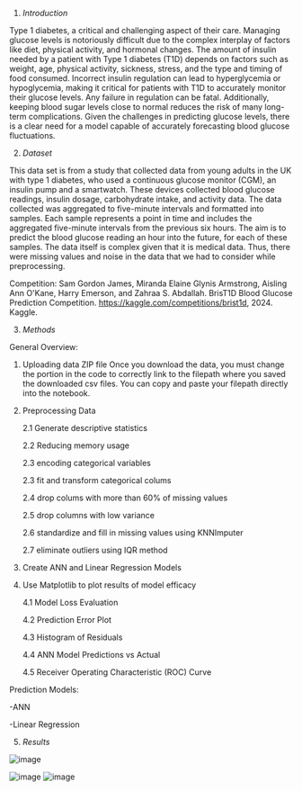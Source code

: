 1.	*Introduction*
   
Type 1 diabetes, a critical and challenging aspect of their care. Managing glucose levels is notoriously difficult due to the complex interplay of factors like diet, physical activity, and hormonal changes. The amount of insulin needed by a patient with Type 1 diabetes (T1D) depends on factors such as weight, age, physical activity, sickness, stress, and the type and timing of food consumed.
Incorrect insulin regulation can lead to hyperglycemia or hypoglycemia, making it critical for patients with T1D to accurately monitor their glucose levels. Any failure in regulation can be fatal.  Additionally, keeping blood sugar levels close to normal reduces the risk of many long-term complications. Given the challenges in predicting glucose levels, there is a clear need for a model capable of accurately forecasting blood glucose fluctuations.

2. *Dataset*

This data set is from a study that collected data from young adults in the UK with type 1 diabetes, who used a continuous glucose monitor (CGM), an insulin pump and a smartwatch. These devices collected blood glucose readings, insulin dosage, carbohydrate intake, and activity data. The data collected was aggregated to five-minute intervals and formatted into samples. Each sample represents a point in time and includes the aggregated five-minute intervals from the previous six hours. The aim is to predict the blood glucose reading an hour into the future, for each of these samples. The data itself is complex given that it is medical data. Thus, there were missing values and noise in the data that we had to consider while preprocessing. 

Competition: Sam Gordon James, Miranda Elaine Glynis Armstrong, Aisling Ann O'Kane, Harry Emerson, and Zahraa S. Abdallah. BrisT1D Blood Glucose Prediction Competition. https://kaggle.com/competitions/brist1d, 2024. Kaggle.

3.	*Methods*

General Overview:

1. Uploading data ZIP file
   Once you download the data, you must change the portion in the code to correctly link to the filepath where you saved the downloaded csv files. You can copy and paste your filepath directly into the notebook.

2. Preprocessing Data
   
   2.1 Generate descriptive statistics
   
   2.2 Reducing memory usage
   
   2.3 encoding categorical variables
   
   2.3 fit and transform categorical colums
   
   2.4 drop colums with more than 60% of missing values
   
   2.5 drop columns with low variance
   
   2.6 standardize and fill in missing values using KNNImputer
   
   2.7 eliminate outliers using IQR method
   

3. Create ANN and Linear Regression Models

4. Use Matplotlib to plot results of model efficacy
   
   4.1 Model Loss Evaluation
   
   4.2 Prediction Error Plot
   
   4.3 Histogram of Residuals

   4.4 ANN Model Predictions vs Actual
   
   4.5 Receiver Operating Characteristic (ROC) Curve


Prediction Models:

-ANN

-Linear Regression

5.	*Results*
   
   ![image](https://github.com/user-attachments/assets/6d392171-d76f-4c94-8503-c55ed0780404)

  ![image](https://github.com/user-attachments/assets/5416511d-bd26-43d3-a62f-0e9a55178e88)
  ![image](https://github.com/user-attachments/assets/db88d183-799e-4f96-8c28-c7a136b95163)


